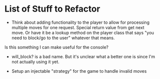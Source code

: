 # List of Stuff to Refactor

- Think about adding functionality to the player to allow for
processing multiple moves for one request. Special return value from
get next move. Or have it be a lookup method on the player class that
says "you need to block/go to the user" whatever that means.

Is this something I can make useful for the console?

- will_block? is a bad name. But it's unclear what a better one is
since I'm not actually using it yet.

- Setup an injectable "strategy" for the game to handle invalid moves
